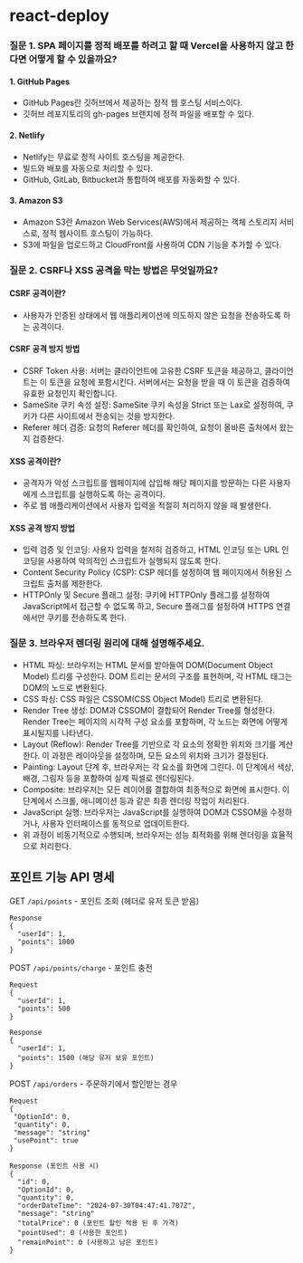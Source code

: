 # react-deploy

### 질문 1. SPA 페이지를 정적 배포를 하려고 할 때 Vercel을 사용하지 않고 한다면 어떻게 할 수 있을까요?

#### 1. GitHub Pages

- GitHub Pages란 깃허브에서 제공하는 정적 웹 호스팅 서비스이다.
- 깃허브 레포지토리의 gh-pages 브랜치에 정적 파일을 배포할 수 있다.

#### 2. Netlify

- Netlify는 무료로 정적 사이트 호스팅을 제공한다.
- 빌드와 배포를 자동으로 처리할 수 있다.
- GitHub, GitLab, Bitbucket과 통합하여 배포를 자동화할 수 있다.

#### 3. Amazon S3

- Amazon S3란 Amazon Web Services(AWS)에서 제공하는 객체 스토리지 서비스로, 정적 웹사이트 호스팅이 가능하다.
- S3에 파일을 업로드하고 CloudFront를 사용하여 CDN 기능을 추가할 수 있다.

### 질문 2. CSRF나 XSS 공격을 막는 방법은 무엇일까요?

#### CSRF 공격이란?

- 사용자가 인증된 상태에서 웹 애플리케이션에 의도하지 않은 요청을 전송하도록 하는 공격이다.

#### CSRF 공격 방지 방법

- CSRF Token 사용: 서버는 클라이언트에 고유한 CSRF 토큰을 제공하고, 클라이언트는 이 토큰을 요청에 포함시킨다. 서버에서는 요청을 받을 때 이 토큰을 검증하여 유효한 요청인지 확인합니다.
- SameSite 쿠키 속성 설정: SameSite 쿠키 속성을 Strict 또는 Lax로 설정하여, 쿠키가 다른 사이트에서 전송되는 것을 방지한다.
- Referer 헤더 검증: 요청의 Referer 헤더를 확인하여, 요청이 올바른 출처에서 왔는지 검증한다.

#### XSS 공격이란?

- 공격자가 악성 스크립트를 웹페이지에 삽입해 해당 페이지를 방문하는 다른 사용자에게 스크립트를 실행하도록 하는 공격이다.
- 주로 웹 애플리케이션에서 사용자 입력을 적절히 처리하지 않을 때 발생한다.

#### XSS 공격 방지 방법

- 입력 검증 및 인코딩: 사용자 입력을 철저히 검증하고, HTML 인코딩 또는 URL 인코딩을 사용하여 악의적인 스크립트가 실행되지 않도록 한다.
- Content Security Policy (CSP): CSP 헤더를 설정하여 웹 페이지에서 허용된 스크립트 출처를 제한한다.
- HTTPOnly 및 Secure 플래그 설정: 쿠키에 HTTPOnly 플래그를 설정하여 JavaScript에서 접근할 수 없도록 하고, Secure 플래그를 설정하여 HTTPS 연결에서만 쿠키를 전송하도록 한다.

### 질문 3. 브라우저 렌더링 원리에 대해 설명해주세요.

- HTML 파싱: 브라우저는 HTML 문서를 받아들여 DOM(Document Object Model) 트리를 구성한다. DOM 트리는 문서의 구조를 표현하며, 각 HTML 태그는 DOM의 노드로 변환된다.
- CSS 파싱: CSS 파일은 CSSOM(CSS Object Model) 트리로 변환된다.
- Render Tree 생성: DOM과 CSSOM이 결합되어 Render Tree를 형성한다. Render Tree는 페이지의 시각적 구성 요소를 포함하며, 각 노드는 화면에 어떻게 표시될지를 나타낸다.
- Layout (Reflow): Render Tree를 기반으로 각 요소의 정확한 위치와 크기를 계산한다. 이 과정은 레이아웃을 설정하며, 모든 요소의 위치와 크기가 결정된다.
- Painting: Layout 단계 후, 브라우저는 각 요소를 화면에 그린다. 이 단계에서 색상, 배경, 그림자 등을 포함하여 실제 픽셀로 렌더링된다.
- Composite: 브라우저는 모든 레이어를 결합하여 최종적으로 화면에 표시한다. 이 단계에서 스크롤, 애니메이션 등과 같은 최종 렌더링 작업이 처리된다.
- JavaScript 실행: 브라우저는 JavaScript를 실행하여 DOM과 CSSOM을 수정하거나, 사용자 인터페이스를 동적으로 업데이트한다.
- 위 과정이 비동기적으로 수행되며, 브라우저는 성능 최적화를 위해 렌더링을 효율적으로 처리한다.

## 포인트 기능 API 명세

GET `/api/points` - 포인트 조회 (헤더로 유저 토큰 받음)

```
Response
{
  "userId": 1,
  "points": 1000
}
```

POST `/api/points/charge` - 포인트 충전

```
Request
{
  "userId": 1,
  "points": 500
}
```

```
Response
{
  "userId": 1,
  "points": 1500 (해당 유저 보유 포인트)
}
```

POST `/api/orders` - 주문하기에서 할인받는 경우

```
Request
{
 "OptionId": 0,
 "quantity": 0,
 "message": "string"
 "usePoint": true
}
```

```
Response (포인트 사용 시)
{
  "id": 0,
  "OptionId": 0,
  "quantity": 0,
  "orderDateTime": "2024-07-30T04:47:41.707Z",
  "message": "string"
  "totalPrice": 0 (포인트 할인 적용 된 후 가격)
  "pointUsed": 0 (사용한 포인트)
  "remainPoint": 0 (사용하고 남은 포인트)
}
```
